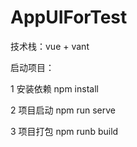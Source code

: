 # AppUIForTest

技术栈：vue + vant

启动项目：

1 安装依赖 npm install

2 项目启动 npm run serve

3 项目打包 npm runb build
